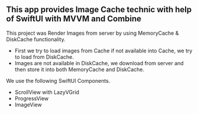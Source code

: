 

## This app provides Image Cache technic with help of SwiftUI with MVVM and Combine

This project was Render Images from server by using MemoryCache & DiskCache functionality.
 - First we try to load images from Cache if not available into Cache, we try to load from DiskCache.
 - Images are not available in DiskCache, we download from server and then store it into both MemoryCache and DiskCache.

We use the following SwiftUI Components.
 - ScrollView with LazyVGrid
 - ProgressView
 - ImageView
